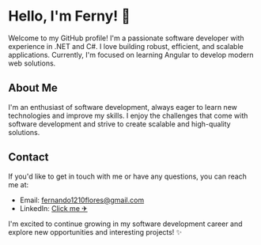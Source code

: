 # Hello, I'm Ferny! 👋

Welcome to my GitHub profile! I'm a passionate software developer with experience in .NET and C#. I love building robust, efficient, and scalable applications. Currently, I'm focused on learning Angular to develop modern web solutions.

## About Me

I'm an enthusiast of software development, always eager to learn new technologies and improve my skills. I enjoy the challenges that come with software development and strive to create scalable and high-quality solutions.

## Contact

If you'd like to get in touch with me or have any questions, you can reach me at:

- Email: fernando1210flores@gmail.com
- LinkedIn: [Click me ✈](www.linkedin.com/in/juan-fernando-flores-sepúlveda/)

I'm excited to continue growing in my software development career and explore new opportunities and interesting projects! ✨
